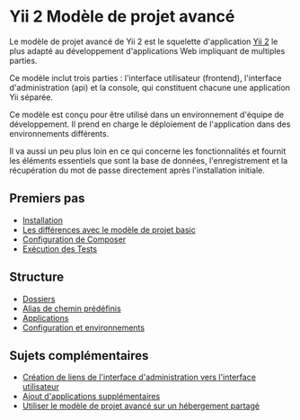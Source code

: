 Yii 2 Modèle de projet avancé
===============================

Le modèle de projet avancé de Yii 2 est le squelette d'application  [Yii 2](http://www.yiiframework.com/) le plus adapté au développement d'applications Web impliquant de multiples parties.

Ce modèle inclut trois parties : l'interface utilisateur (frontend), l'interface d'administration (api) et la console, qui constituent chacune une application Yii séparée.

Ce modèle est conçu pour être utilisé dans un environnement d'équipe de développement. Il prend en charge le déploiement de l'application dans des environnements différents.

Il va aussi un peu plus loin en ce qui concerne les fonctionnalités et fournit les éléments essentiels que sont la base de données, l'enregistrement et la récupération du mot de passe directement après l'installation initiale.


Premiers pas
---------------

* [Installation](start-installation.md)
* [Les différences avec le modèle de projet basic](start-comparison.md)
* [Configuration de Composer](start-composer.md)
* [Exécution des Tests](start-testing.md)

Structure
---------

* [Dossiers](structure-directories.md)
* [Alias de chemin prédéfinis](structure-path-aliases.md)
* [Applications](structure-applications.md)
* [Configuration et environnements](structure-environments.md)

Sujets complémentaires
----------------------

* [Création de liens de l'interface d'administration vers l'interface utilisateur](topic-link-api-frontend.md)
* [Ajout d'applications supplémentaires](topic-adding-more-apps.md)
* [Utiliser le modèle de projet avancé sur un hébergement partagé](topic-shared-hosting.md)
